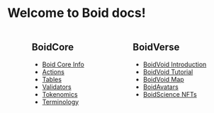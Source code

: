# Welcome to Boid docs!
<p></p>
<div style="display: flex; justify-content: space-around; flex-wrap: wrap;">
  <div class="card">
    <h2>BoidCore</h2>
    <ul>
      <li><a href="/boidcore/">Boid Core Info</a></li>
      <li><a href="/boidcore/telos/actions/accounts">Actions</a></li>
      <li><a href="/boidcore/telos/tables/accounts">Tables</a></li>
      <li><a href="/boidcore/validators/general">Validators</a></li>
      <li><a href="/boidcore/tokenomics">Tokenomics</a></li>
      <li><a href="/boidcore/telos/contract-index/terms">Terminology</a></li>
    </ul>
  </div>

  <div class="card">
    <h2>BoidVerse</h2>
    <ul>
      <li><a href="/boidverse/boidvoid/Introduction">BoidVoid Introduction</a></li>
      <li><a href="/boidverse/boidvoid/tutorial">BoidVoid Tutorial</a></li>
      <li><a href="/boidverse/boidvoid/MapCreator">BoidVoid Map</a></li>
      <li><a href="/boidverse/nfts/avatars">BoidAvatars</a></li>
      <li><a href="/boidverse/nfts/science">BoidScience NFTs</a></li>
    </ul>
  </div>
</div>
